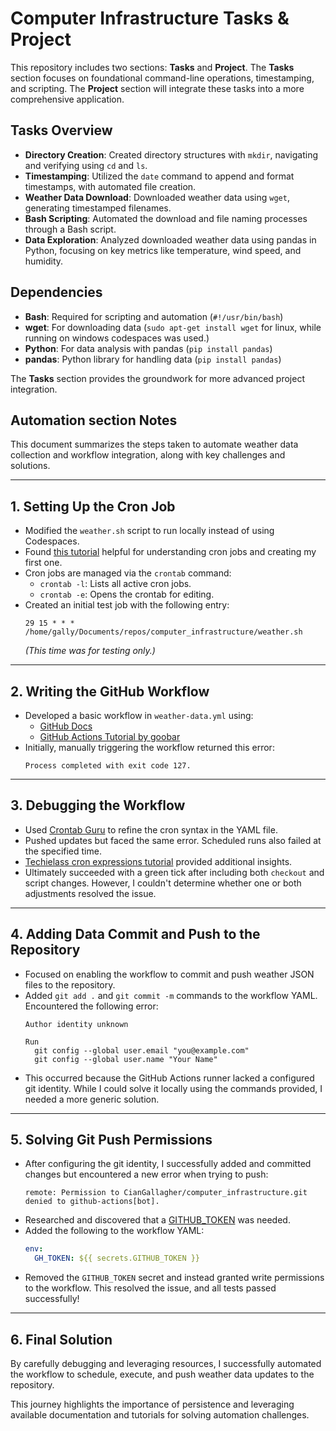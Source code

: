 # Computer Infrastructure Tasks & Project

This repository includes two sections: **Tasks** and **Project**. The **Tasks** section focuses on foundational command-line operations, timestamping, and scripting. The **Project** section will integrate these tasks into a more comprehensive application.

## Tasks Overview

- **Directory Creation**: Created directory structures with `mkdir`, navigating and verifying using `cd` and `ls`.
- **Timestamping**: Utilized the `date` command to append and format timestamps, with automated file creation.
- **Weather Data Download**: Downloaded weather data using `wget`, generating timestamped filenames.
- **Bash Scripting**: Automated the download and file naming processes through a Bash script.
- **Data Exploration**: Analyzed downloaded weather data using pandas in Python, focusing on key metrics like temperature, wind speed, and humidity.

## Dependencies
- **Bash**: Required for scripting and automation (`#!/usr/bin/bash`)
- **wget**: For downloading data (`sudo apt-get install wget` for linux, while running on windows codespaces was used.)
- **Python**: For data analysis with pandas (`pip install pandas`)
- **pandas**: Python library for handling data (`pip install pandas`) 

The **Tasks** section provides the groundwork for more advanced project integration.

## Automation section Notes

This document summarizes the steps taken to automate weather data collection and workflow integration, along with key challenges and solutions.

---

## 1. Setting Up the Cron Job

- Modified the `weather.sh` script to run locally instead of using Codespaces.
- Found [this tutorial](https://www.youtube.com/watch?v=v952m13p-b4&t=51s) helpful for understanding cron jobs and creating my first one.
- Cron jobs are managed via the `crontab` command:
  - `crontab -l`: Lists all active cron jobs.
  - `crontab -e`: Opens the crontab for editing.
- Created an initial test job with the following entry:
  ```plaintext
  29 15 * * * /home/gally/Documents/repos/computer_infrastructure/weather.sh
  ```
  *(This time was for testing only.)*

---

## 2. Writing the GitHub Workflow

- Developed a basic workflow in `weather-data.yml` using:
  - [GitHub Docs](https://docs.github.com/en/actions/writing-workflows/choosing-when-your-workflow-runs/events-that-trigger-workflows#workflow_dispatch)
  - [GitHub Actions Tutorial by goobar](https://www.youtube.com/watch?v=Sb_zLeHEVqQ&t=115s)
- Initially, manually triggering the workflow returned this error:
  ```plaintext
  Process completed with exit code 127.
  ```

---

## 3. Debugging the Workflow

- Used [Crontab Guru](https://crontab.guru/) to refine the cron syntax in the YAML file.
- Pushed updates but faced the same error. Scheduled runs also failed at the specified time.
- [Techielass cron expressions tutorial](https://youtu.be/kh7piyS2XeE?t=186) provided additional insights.
- Ultimately succeeded with a green tick after including both `checkout` and script changes. However, I couldn't determine whether one or both adjustments resolved the issue.

---

## 4. Adding Data Commit and Push to the Repository

- Focused on enabling the workflow to commit and push weather JSON files to the repository.
- Added `git add .` and `git commit -m` commands to the workflow YAML. Encountered the following error:
  ```plaintext
  Author identity unknown

  Run
    git config --global user.email "you@example.com"
    git config --global user.name "Your Name"
  ```
- This occurred because the GitHub Actions runner lacked a configured git identity. While I could solve it locally using the commands provided, I needed a more generic solution.

---

## 5. Solving Git Push Permissions

- After configuring the git identity, I successfully added and committed changes but encountered a new error when trying to push:
  ```plaintext
  remote: Permission to CianGallagher/computer_infrastructure.git denied to github-actions[bot].
  ```
- Researched and discovered that a [GITHUB_TOKEN](https://docs.github.com/en/actions/security-for-github-actions/security-guides/automatic-token-authentication#using-the-github_token-in-a-workflow) was needed.
- Added the following to the workflow YAML:
  ```yaml
  env:
    GH_TOKEN: ${{ secrets.GITHUB_TOKEN }}
  ```
- Removed the `GITHUB_TOKEN` secret and instead granted write permissions to the workflow. This resolved the issue, and all tests passed successfully!

---

## 6. Final Solution

By carefully debugging and leveraging resources, I successfully automated the workflow to schedule, execute, and push weather data updates to the repository.

This journey highlights the importance of persistence and leveraging available documentation and tutorials for solving automation challenges.
